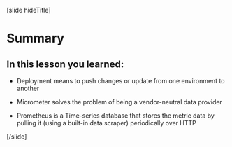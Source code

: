 [slide hideTitle]

# Summary

## In this lesson you learned:

- Deployment means to push changes or update from one environment to another​

- Micrometer solves the problem of being a vendor-neutral data provider​

- Prometheus is a Time-series database that stores the metric data by pulling it (using a built-in data scraper) periodically over HTTP​

[/slide]